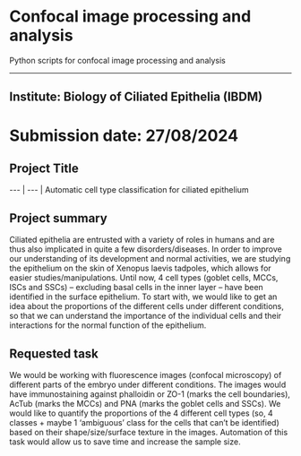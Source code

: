 # Confocal image processing and analysis
Python scripts for confocal image processing and analysis

----------------------------------------

## Institute: Biology of Ciliated Epithelia (IBDM)

# Submission date: 27/08/2024
## Project Title
--- | --- | Automatic cell type classification for ciliated epithelium

## Project summary

Ciliated epithelia are entrusted with a variety of roles in humans and are thus also implicated in quite a few disorders/diseases. In order to improve our understanding of its development and normal activities, we are studying the epithelium on the skin of Xenopus laevis tadpoles, which allows for easier studies/manipulations. Until now, 4 cell types (goblet cells, MCCs, ISCs and SSCs) – excluding basal cells in the inner layer – have been identified in the surface epithelium. To start with, we would like to get an idea about the proportions of the different cells under different conditions, so that we can understand the importance of the individual cells and their interactions for the normal function of the epithelium. 

## Requested task

We would be working with fluorescence images (confocal microscopy) of different parts of the embryo under different conditions. The images would have immunostaining against phalloidin or ZO-1 (marks the cell boundaries), AcTub (marks the MCCs) and PNA (marks the goblet cells and SSCs). We would like to quantify the proportions of the 4 different cell types (so, 4 classes + maybe 1 ‘ambiguous’ class for the cells that can’t be identified) based on their shape/size/surface texture in the images. Automation of this task would allow us to save time and increase the sample size.
